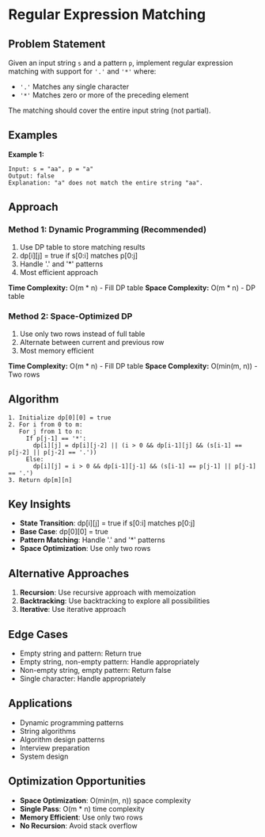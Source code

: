 # Regular Expression Matching

## Problem Statement

Given an input string `s` and a pattern `p`, implement regular expression matching with support for `'.'` and `'*'` where:

- `'.'` Matches any single character
- `'*'` Matches zero or more of the preceding element

The matching should cover the entire input string (not partial).

## Examples

**Example 1:**
```
Input: s = "aa", p = "a"
Output: false
Explanation: "a" does not match the entire string "aa".
```

## Approach

### Method 1: Dynamic Programming (Recommended)
1. Use DP table to store matching results
2. dp[i][j] = true if s[0:i] matches p[0:j]
3. Handle '.' and '*' patterns
4. Most efficient approach

**Time Complexity:** O(m * n) - Fill DP table
**Space Complexity:** O(m * n) - DP table

### Method 2: Space-Optimized DP
1. Use only two rows instead of full table
2. Alternate between current and previous row
3. Most memory efficient

**Time Complexity:** O(m * n) - Fill DP table
**Space Complexity:** O(min(m, n)) - Two rows

## Algorithm

```
1. Initialize dp[0][0] = true
2. For i from 0 to m:
   For j from 1 to n:
     If p[j-1] == '*':
       dp[i][j] = dp[i][j-2] || (i > 0 && dp[i-1][j] && (s[i-1] == p[j-2] || p[j-2] == '.'))
     Else:
       dp[i][j] = i > 0 && dp[i-1][j-1] && (s[i-1] == p[j-1] || p[j-1] == '.')
3. Return dp[m][n]
```

## Key Insights

- **State Transition**: dp[i][j] = true if s[0:i] matches p[0:j]
- **Base Case**: dp[0][0] = true
- **Pattern Matching**: Handle '.' and '*' patterns
- **Space Optimization**: Use only two rows

## Alternative Approaches

1. **Recursion**: Use recursive approach with memoization
2. **Backtracking**: Use backtracking to explore all possibilities
3. **Iterative**: Use iterative approach

## Edge Cases

- Empty string and pattern: Return true
- Empty string, non-empty pattern: Handle appropriately
- Non-empty string, empty pattern: Return false
- Single character: Handle appropriately

## Applications

- Dynamic programming patterns
- String algorithms
- Algorithm design patterns
- Interview preparation
- System design

## Optimization Opportunities

- **Space Optimization**: O(min(m, n)) space complexity
- **Single Pass**: O(m * n) time complexity
- **Memory Efficient**: Use only two rows
- **No Recursion**: Avoid stack overflow
